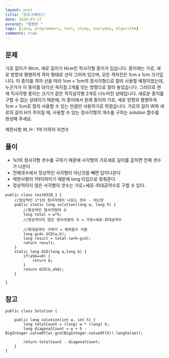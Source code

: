```yaml
---
layout: post
title: "프로그래머스"
date: 2020-03-27
excerpt: "멀쩡한 "
tags: [java, programmers, test, study, everyday, Algorithm]
comments: true
---
```


## 문제

 
 가로 길이가 Wcm, 세로 길이가 Hcm인 직사각형 종이가 있습니다. 종이에는 가로, 세로 방향과 평행하게 격자 형태로 선이 그어져 있으며, 
 모든 격자칸은 1cm x 1cm 크기입니다. 이 종이를 격자 선을 따라 1cm × 1cm의 정사각형으로 잘라 사용할 예정이었는데, 누군가가 이 종이를 대각선 꼭지점 2개를 잇는 방향으로 잘라 놓았습니다. 
 그러므로 현재 직사각형 종이는 크기가 같은 직각삼각형 2개로 나누어진 상태입니다. 새로운 종이를 구할 수 없는 상태이기 때문에, 
 이 종이에서 원래 종이의 가로, 세로 방향과 평행하게 1cm × 1cm로 잘라 사용할 수 있는 만큼만 사용하기로 하였습니다.
 가로의 길이 W와 세로의 길이 H가 주어질 때, 사용할 수 있는 정사각형의 개수를 구하는 solution 함수를 완성해 주세요.

제한사항
W, H : 1억 이하의 자연수


## 풀이
* 1x1의 정사각형 갯수를 구하기 때문에 사각형의 가로세로 길이를 곱하면 전체 갯수가 나온다
* 전체갯수에서 정상적인 사각형이 아닌것을 빼면 답이나온다
* 제한사항이 1억이하이기 때문에 long 타입으로 맞춰준다
* 정상적이지 않은 사각형의 갯수는 가로+세로-최대공약수로 구할 수 있다.


```
public class test0328_1 {
	//정상적인 1*1의 정사각형이 나오는 갯수 - 아닌것
	public static long solution(long w, long h) {
		//정상적인 정사각형의 수
        long total = w*h;
        //정상적이지 않은 정사각형의 수 = 가로+세로-최대공약수
        
        //최대공약수 구하기 = 재귀함수 사용
        long gcd= GCD(w,h);
        long result = total-(w+h-gcd);
        return result;
    }
	static long GCD(long a,long b) {
		if(a%b==0) {
			return b;
		}
		return GCD(b,a%b);
	}
	
}
```


## 참고


```
public class Solution {

    public long solution(int w, int h) {
        long totalCount = (long) w * (long) h;
        long diagonalCount = w + h - BigInteger.valueOf(w).gcd(BigInteger.valueOf(h)).longValue();

        return totalCount - diagonalCount;
    }
}
```

